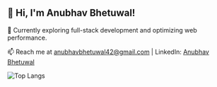 ## 👋 Hi, I'm Anubhav Bhetuwal!

🌱 Currently exploring full-stack development and optimizing web performance.

📫 Reach me at anubhavbhetuwal42@gmail.com | LinkedIn: [Anubhav Bhetuwal](https://www.linkedin.com/in/anubhav-bhetuwal/) <br>

![Top Langs](https://github-readme-stats.vercel.app/api/top-langs/?username=abhetu&hide_progress=true)

